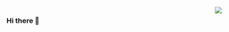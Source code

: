<img align="right" src="https://github-readme-stats.vercel.app/api?username=Curitis-TK&show_icons=true&bg_color=ffffff&hide_title=true" />

### Hi there 👋
